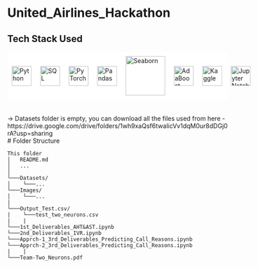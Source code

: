 # United_Airlines_Hackathon <br>
## Tech Stack Used

<div style="display: flex; align-items: center; gap: 20px; background-color: white; padding: 10px; border-radius: 8px;">

  <!-- Python -->
  <img src="https://upload.wikimedia.org/wikipedia/commons/c/c3/Python-logo-notext.svg" alt="Python" width="45"/>
  
  <!-- SQL -->
  <img src="https://upload.wikimedia.org/wikipedia/commons/8/87/Sql_data_base_with_logo.png" alt="SQL" width="45"/>
  
  <!-- PyTorch -->
  <img src="https://upload.wikimedia.org/wikipedia/commons/1/10/PyTorch_logo_icon.svg" alt="PyTorch" width="45"/>
  
  <!-- Pandas (Adjusted for visibility on dark background) -->
  <img src="https://upload.wikimedia.org/wikipedia/commons/2/22/Pandas_mark.svg" alt="Pandas" width="45"/>
  
  <!-- Seaborn -->
  <img src="https://seaborn.pydata.org/_static/logo-wide-lightbg.svg" alt="Seaborn" width="90"/>
  
  <!-- AdaBoost (Scikit-Learn) -->
  <img src="https://upload.wikimedia.org/wikipedia/commons/0/05/Scikit_learn_logo_small.svg" alt="AdaBoost" width="45"/>
  
  <!-- Kaggle -->
  <img src="https://upload.wikimedia.org/wikipedia/commons/7/7c/Kaggle_logo.png" alt="Kaggle" width="45"/>

  <!-- Jupyter Notebook -->
  <img src="https://upload.wikimedia.org/wikipedia/commons/3/38/Jupyter_logo.svg" alt="Jupyter Notebook" width="45"/>

</div> <br> <br>
-> Datasets folder is empty, you can download all the files used from here - https://drive.google.com/drive/folders/1wh9xaQsf6twaIicVv1dqM0ur8dDGj0rA?usp=sharing <br>
# Folder Structure

```
This folder
│   README.md
│   ...  
│
└───Datasets/
│    └───...
└───Images/
│    └───...
|
└───Output_Test.csv/
|    └───test_two_neurons.csv
|    |
└───1st_Deliverables_AHT&AST.ipynb
└───2nd_Deliverables_IVR.ipynb
└───Apprch-1_3rd_Deliverables_Predicting_Call_Reasons.ipynb
└───Apprch-2_3rd_Deliverables_Predicting_Call_Reasons.ipynb
|    |
└───Team-Two_Neurons.pdf
```
